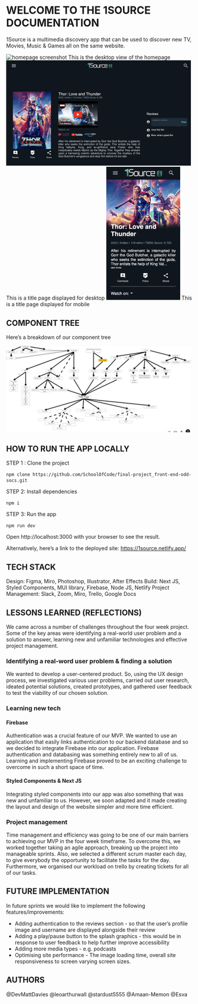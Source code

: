 # WELCOME TO THE 1SOURCE DOCUMENTATION

1Source is a multimedia discovery app that can be used to discover new TV, Movies, Music & Games all on the same website. 

<img src="./public/assets/readmeImages/HomepageDesktop.png" alt="homepage screenshot" width="500px" />
This is the desktop view of the homepage

<img src="./public/assets/readmeImages/TitleDesktop.png" alt="Title Page Mobile screenshot" width="500px" />
This is a title page displayed for desktop


<img src="./public/assets/readmeImages/TitleMobile.png" alt="Title Page Mobile screenshot" width="200px" />
This is a title page displayed for mobile 

## COMPONENT TREE

Here’s a breakdown of our component tree

<img src="./public/assets/readmeImages/ComponentTree.png" alt="Component Tree screenshot" width="500px" />


## HOW TO RUN THE APP LOCALLY

STEP 1 : Clone the project
```
npm clone https://github.com/SchoolOfCode/final-project_front-end-odd-socs.git
```

STEP 2: Install dependencies
```
npm i
```
STEP 3: Run the app
```
npm run dev
```
Open http://localhost:3000 with your browser to see the result.

Alternatively, here’s a link to the deployed site:
https://1source.netlify.app/ 


## TECH STACK

Design: Figma, Miro, Photoshop, Illustrator, After Effects
Build: Next JS, Styled Components, MUI library, Firebase, Node JS, Netlify
Project Management: Slack, Zoom, Miro, Trello, Google Docs


## LESSONS LEARNED (REFLECTIONS)

We came across a number of challenges throughout the four week project. Some of the key areas were identifying a real-world user problem and a solution to answer, learning new and unfamiliar technologies and effective project management. 

### Identifying a real-word user problem & finding a solution

We wanted to develop a user-centered product. So, using the UX design process, we investigated various user problems, carried out user research, ideated potential solutions, created prototypes, and gathered user feedback to test the viability of our chosen solution.

### Learning new tech

#### Firebase
Authentication was a crucial feature of our MVP. We wanted to use an application that easily links authentication to our backend database and so we decided to integrate Firebase into our application. Firebase authentication and databasing was something entirely new to all of us. Learning and implementing Firebase proved to be an exciting challenge to overcome in such a short space of time. 

#### Styled Components & Next JS
Integrating styled components into our app was also something that was new and unfamiliar to us. However, we soon adapted and it made creating the layout and design of the website simpler and more time efficient. 


### Project management

Time management and efficiency was going to be one of our main barriers to achieving our MVP in the four week timeframe. To overcome this, we worked together taking an agile approach, breaking up the project into manageable sprints. Also, we selected a different scrum master each day, to give everybody the opportunity to facilitate the tasks for the day. Furthermore, we organised our workload on trello by creating tickets for all of our tasks.


## FUTURE IMPLEMENTATION

In future sprints we would like to implement the following features/improvements:
- Adding authentication to the reviews section - so that the user’s profile image and username are displayed alongside their review
- Adding a play/pause button to the splash graphics - this would be in response to user feedback to help further improve accessibility
- Adding more media types -  e.g. podcasts 
- Optimising site performance - The image loading time, overall site responsiveness to screen varying screen sizes.


## AUTHORS

@DevMattDavies
@leoarthurwall
@stardust5555
@Amaan-Memon
@Esva
